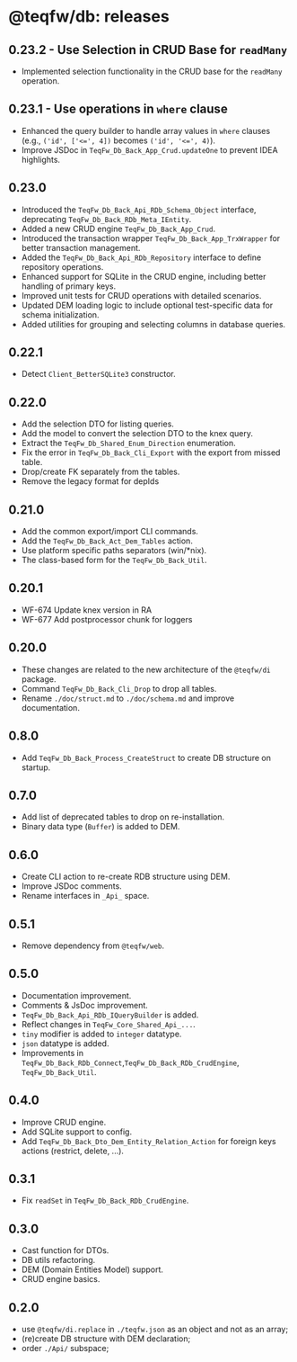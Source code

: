 # @teqfw/db: releases

## 0.23.2 - Use Selection in CRUD Base for `readMany`

- Implemented selection functionality in the CRUD base for the `readMany` operation.

## 0.23.1 - Use operations in `where` clause

- Enhanced the query builder to handle array values in `where` clauses (e.g., `('id', ['<=', 4])` becomes
  `('id', '<=', 4)`).
- Improve JSDoc in `TeqFw_Db_Back_App_Crud.updateOne` to prevent IDEA highlights.

## 0.23.0

- Introduced the `TeqFw_Db_Back_Api_RDb_Schema_Object` interface, deprecating `TeqFw_Db_Back_RDb_Meta_IEntity`.
- Added a new CRUD engine `TeqFw_Db_Back_App_Crud`.
- Introduced the transaction wrapper `TeqFw_Db_Back_App_TrxWrapper` for better transaction management.
- Added the `TeqFw_Db_Back_Api_RDb_Repository` interface to define repository operations.
- Enhanced support for SQLite in the CRUD engine, including better handling of primary keys.
- Improved unit tests for CRUD operations with detailed scenarios.
- Updated DEM loading logic to include optional test-specific data for schema initialization.
- Added utilities for grouping and selecting columns in database queries.

## 0.22.1

* Detect `Client_BetterSQLite3` constructor.

## 0.22.0

* Add the selection DTO for listing queries.
* Add the model to convert the selection DTO to the knex query.
* Extract the `TeqFw_Db_Shared_Enum_Direction` enumeration.
* Fix the error in `TeqFw_Db_Back_Cli_Export` with the export from missed table.
* Drop/create FK separately from the tables.
* Remove the legacy format for depIds

## 0.21.0

* Add the common export/import CLI commands.
* Add the `TeqFw_Db_Back_Act_Dem_Tables` action.
* Use platform specific paths separators (win/*nix).
* The class-based form for the `TeqFw_Db_Back_Util`.

## 0.20.1

* WF-674 Update knex version in RA
* WF-677 Add postprocessor chunk for loggers

## 0.20.0

* These changes are related to the new architecture of the `@teqfw/di` package.
* Command `TeqFw_Db_Back_Cli_Drop` to drop all tables.
* Rename `./doc/struct.md` to `./doc/schema.md` and improve documentation.

## 0.8.0

* Add `TeqFw_Db_Back_Process_CreateStruct` to create DB structure on startup.

## 0.7.0

* Add list of deprecated tables to drop on re-installation.
* Binary data type (`Buffer`) is added to DEM.

## 0.6.0

* Create CLI action to re-create RDB structure using DEM.
* Improve JSDoc comments.
* Rename interfaces in `_Api_` space.

## 0.5.1

* Remove dependency from `@teqfw/web`.

## 0.5.0

* Documentation improvement.
* Comments & JsDoc improvement.
* `TeqFw_Db_Back_Api_RDb_IQueryBuilder` is added.
* Reflect changes in `TeqFw_Core_Shared_Api_...`.
* `tiny` modifier is added to `integer` datatype.
* `json` datatype is added.
* Improvements in `TeqFw_Db_Back_RDb_Connect`,`TeqFw_Db_Back_RDb_CrudEngine`, `TeqFw_Db_Back_Util`.

## 0.4.0

* Improve CRUD engine.
* Add SQLite support to config.
* Add `TeqFw_Db_Back_Dto_Dem_Entity_Relation_Action` for foreign keys actions (restrict, delete, ...).

## 0.3.1

* Fix `readSet` in `TeqFw_Db_Back_RDb_CrudEngine`.

## 0.3.0

* Cast function for DTOs.
* DB utils refactoring.
* DEM (Domain Entities Model) support.
* CRUD engine basics.

## 0.2.0

* use `@teqfw/di.replace` in `./teqfw.json` as an object and not as an array;
* (re)create DB structure with DEM declaration;
* order `./Api/` subspace;
